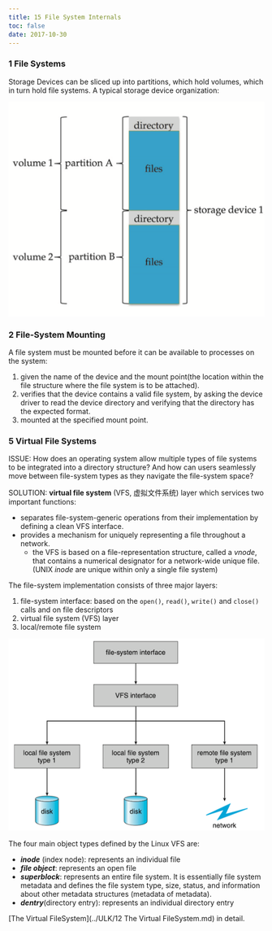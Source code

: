 ```yaml
---
title: 15 File System Internals
toc: false
date: 2017-10-30
---
```


### 1 File Systems

Storage Devices can be sliced up into partitions, which hold volumes, which in turn hold file systems. A typical storage device organization:

![a_typical_storage_device_orgnization](figures/a_typical_storage_device_organization.png)

### 2 File-System Mounting

A file system must be mounted before it can be available to processes on the system: 

1. given the name of the device and the mount point(the location within the file structure where the file system is to be attached).
2. verifies that the device contains a valid file system, by asking the device driver to read the device directory and verifying that the directory has the expected format.
3. mounted at the specified mount point.



### 5 Virtual File Systems

ISSUE: How does an operating system allow multiple types of file systems to be integrated into a directory structure? And how can users seamlessly move between file-system types as they navigate the file-system space?

SOLUTION: **virtual file system** (VFS, 虚拟文件系统) layer which services two important functions:

* separates file-system-generic operations from their implementation by defining a clean VFS interface.
* provides a mechanism for uniquely representing a file throughout a network.
    * the VFS is based on a file-representation structure, called a *vnode*, that contains a numerical designator for a network-wide unique file. (UNIX *inode* are unique within only a single file system) 


The file-system implementation consists of three major layers:

1. file-system interface: based on the `open()`, `read()`, `write()` and `close()` calls and on file descriptors
2. virtual file system (VFS) layer
3. local/remote file system


![schematic_view_of_a_virtual_file_syste](figures/schematic_view_of_a_virtual_file_system.png)


The four main object types defined by the Linux VFS are:

* ***inode*** (index node): represents an individual file
* ***file object***: represents an open file
* ***superblock***: represents an entire file system. It is essentially file system metadata and defines the file system type, size, status, and information about other metadata structures (metadata of metadata).
* ***dentry***(directory entry): represents an individual directory entry

[The Virtual FileSystem](../ULK/12 The Virtual FileSystem.md) in detail.